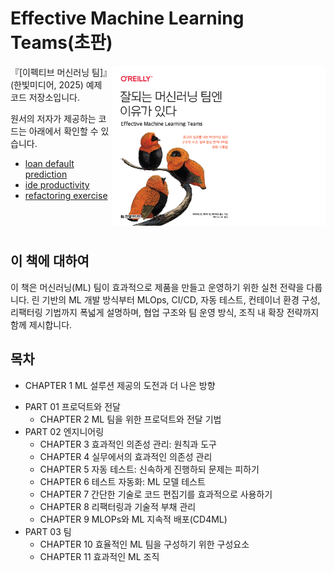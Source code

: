 # Effective Machine Learning Teams(초판)

<img src="./assets/image1.PNG" height="256px" align="right">

『[이펙티브 머신러닝 팀]』(한빛미디어, 2025) 예제 코드 저장소입니다.  

원서의 저자가 제공하는 코드는 아래에서 확인할 수 있습니다.  
- [loan default prediction](https://github.com/davified/loan-default-prediction)
- [ide productivity](https://github.com/davified/ide-productivity)
- [refactoring exercise](https://github.com/davified/refactoring-exercise)<br/><br/><br/><br/>
             
## 이 책에 대하여
이 책은 머신러닝(ML) 팀이 효과적으로 제품을 만들고 운영하기 위한 실천 전략을 다룹니다. 린 기반의 ML 개발 방식부터 MLOps, CI/CD, 자동 테스트, 컨테이너 환경 구성, 리팩터링 기법까지 폭넓게 설명하며, 협업 구조와 팀 운영 방식, 조직 내 확장 전략까지 함께 제시합니다. 

## 목차

- CHAPTER 1 ML 설루션 제공의 도전과 더 나은 방향
* PART 01 프로덕트와 전달
	- CHAPTER 2 ML 팀을 위한 프로덕트와 전달 기법
* PART 02 엔지니어링
	- CHAPTER 3 효과적인 의존성 관리: 원칙과 도구
	- CHAPTER 4 실무에서의 효과적인 의존성 관리
	- CHAPTER 5 자동 테스트: 신속하게 진행하되 문제는 피하기
	- CHAPTER 6 테스트 자동화: ML 모델 테스트
	- CHAPTER 7 간단한 기술로 코드 편집기를 효과적으로 사용하기
	- CHAPTER 8 리팩터링과 기술적 부채 관리
	- CHAPTER 9 MLOPs와 ML 지속적 배포(CD4ML)
* PART 03 팀
	- CHAPTER 10 효율적인 ML 팀을 구성하기 위한 구성요소
	- CHAPTER 11 효과적인 ML 조직 
